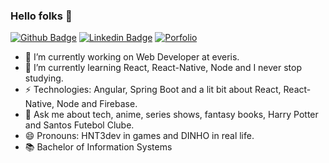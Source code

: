 ### Hello folks 👋

[![Github Badge](https://img.shields.io/badge/-Github-000?style=flat-square&logo=Github&logoColor=white&link=https://github.com/edsoncamargo/)](https://github.com/edsoncamargo/)
[![Linkedin Badge](https://img.shields.io/badge/-LinkedIn-blue?style=flat-square&logo=Linkedin&logoColor=white&link=https://www.linkedin.com/in/edsoncmenezes/)](https://www.linkedin.com/in/edsoncmenezes/)
[![Porfolio](https://img.shields.io/website?label=dev&style=for-the-badge&up_color=c62338&up_message=Portfolio&url=https%3A%2F%2Fedsoncamargo.dev%2F%23%2F&link=https:https://edsoncamargo.dev/#/)](https://edsoncamargo.dev/#/)

- 🔭 I’m currently working on Web Developer at everis.
- 🌱 I’m currently learning React, React-Native, Node and I never stop studying.
- ⚡ Technologies: Angular, Spring Boot and a lit bit about React, React-Native, Node and Firebase.
- 💬 Ask me about tech, anime, series shows, fantasy books, Harry Potter and Santos Futebol Clube.
- 😄 Pronouns: HNT3dev in games and DINHO in real life.
- 📚 Bachelor of Information Systems

